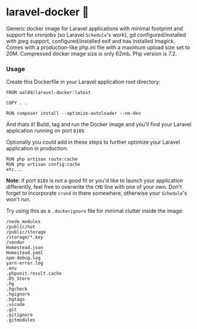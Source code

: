 # laravel-docker 🐳

Generic docker image for Laravel applications with minimal footprint and support for cronjobs (so Laravel `Schedule`'s
work), gd configured/installed with jpeg support, configured/installed exif and has installed Imagick. Comes with a
production-like php.ini file with a maximum upload size set to 20M. Compressed docker image size is only 62mb. Php
version is 7.2.

### Usage

Create this Dockerfile in your Laravel application root directory:

```
FROM aal89/laravel-docker:latest

COPY . .

RUN composer install --optimize-autoloader --no-dev
```

And thats it! Build, tag and run the Docker image and you'll find your Laravel application running on port `8189`.

Optionally you could add in these steps to further optimize your Laravel application in production:

```
RUN php artisan route:cache
RUN php artisan config:cache
etc...
```

**Note:** if port `8189` is not a good fit or you'd like to launch your application differently, feel free to overwrite
the `CMD` line with one of your own. Don't forget to incorporate `crond` in there somewhere, otherwise your `Schedule`'s
won't run.

Try using this as a `.dockerignore` file for minimal clutter inside the image:

```
/node_modules
/public/hot
/public/storage
/storage/*.key
/vendor
Homestead.json
Homestead.yaml
npm-debug.log
yarn-error.log
.env
.phpunit.result.cache
.DS_Store
.hg
.hgcheck
.hgignore
.hgtags
.vscode
.git
.gitignore
.gitmodules
```
